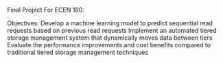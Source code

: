 Final Project For ECEN 180:

Objectives:
Develop a machine learning model to predict sequential read requests based on previous read requests
Implement an automated tiered storage management system that dynamically moves data between tiers
Evaluate the performance improvements and cost benefits compared to traditional tiered storage management techniques
